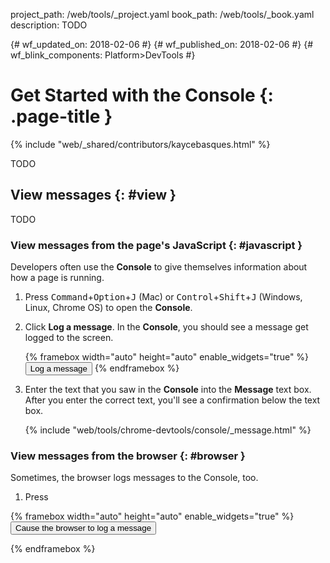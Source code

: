 project_path: /web/tools/_project.yaml
book_path: /web/tools/_book.yaml
description: TODO

{# wf_updated_on: 2018-02-06 #}
{# wf_published_on: 2018-02-06 #}
{# wf_blink_components: Platform>DevTools #}

# Get Started with the Console {: .page-title }

{% include "web/_shared/contributors/kaycebasques.html" %}

TODO

## View messages {: #view }

TODO

### View messages from the page's JavaScript {: #javascript }

Developers often use the **Console** to give themselves information about how a page is running.

1. Press <kbd>Command</kbd>+<kbd>Option</kbd>+<kbd>J</kbd> (Mac) or
   <kbd>Control</kbd>+<kbd>Shift</kbd>+<kbd>J</kbd> (Windows, Linux, Chrome OS) to open the
   **Console**.
1. Click **Log a message**. In the **Console**, you should see a message get logged to the
   screen.

     {% framebox width="auto" height="auto" enable_widgets="true" %}
       <button>Log a message</button>
       <script>
         document.querySelector('button').addEventListener('click', () => {
           console.log('coffee');
         });
       </script>
     {% endframebox %}

1. Enter the text that you saw in the **Console** into the **Message** text box. After you
   enter the correct text, you'll see a confirmation below the text box.

     {% include "web/tools/chrome-devtools/console/_message.html" %}

### View messages from the browser {: #browser }

Sometimes, the browser logs messages to the Console, too.

1. Press 

{% framebox width="auto" height="auto" enable_widgets="true" %}
  <button>Cause the browser to log a message</button>
  <script>
    document.querySelector('button').addEventListener('click', () => {
      document.querySelector('p').textContent =
          'this will fail because there is no p element.';
    });
  </script>
{% endframebox %}
